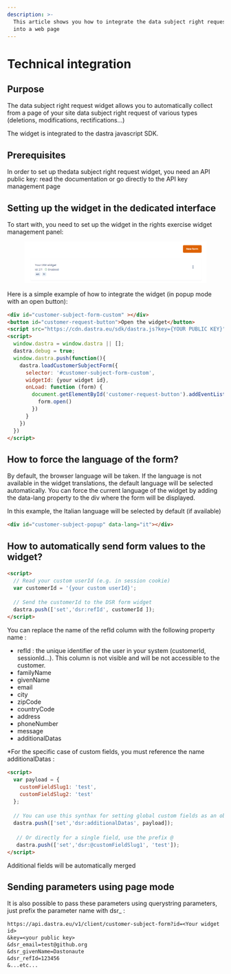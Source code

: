```yaml
---
description: >-
  This article shows you how to integrate the data subject right request widget
  into a web page
---
```


# Technical integration

## Purpose

The data subject right request widget allows you to automatically collect from a page of your site data subject right request of various types (deletions, modifications, rectifications...)&#x20;

The widget is integrated to the dastra javascript SDK.

## Prerequisites

In order to set up thedata subject right request widget, you need an API public key: read the documentation or go directly to the API key management page

## Setting up the widget in the dedicated interface

To start with, you need to set up the widget in the rights exercise widget management panel:

<figure><img src="../../.gitbook/assets/image (332).png" alt=""><figcaption></figcaption></figure>

Here is a simple example of how to integrate the widget (in popup mode with an open button):

```html
<div id="customer-subject-form-custom" ></div>
<button id="customer-request-button">Open the widget</button>
<script src="https://cdn.dastra.eu/sdk/dastra.js?key={YOUR PUBLIC KEY}" async></script>
<script>
  window.dastra = window.dastra || [];
  dastra.debug = true;
  window.dastra.push(function(){
    dastra.loadCustomerSubjectForm({
      selector: '#customer-subject-form-custom',
      widgetId: {your widget id},
      onLoad: function (form) {
        document.getElementById('customer-request-button').addEventListener('click',function () {
          form.open()
        })
      }
    })
  })
</script>
```

## How to force the language of the form?

By default, the browser language will be taken. If the language is not available in the widget translations, the default language will be selected automatically. You can force the current language of the widget by adding the data-lang property to the div where the form will be displayed.

In this example, the Italian language will be selected by default (if available)

```html
<div id="customer-subject-popup" data-lang="it"></div>
```

## How to automatically send form values to the widget?

```html
<script>
  // Read your custom userId (e.g. in session cookie)
  var customerId = '{your custom userId}';
  
  // Send the customerId to the DSR form widget
  dastra.push(['set','dsr:refId', customerId ]);
</script>
```



You can replace the name of the refId column with the following property name :

* refId : the unique identifier of the user in your system (customerId, sessionId...). This column is not visible and will be not accessible to the customer.
* familyName
* givenName
* email
* city
* zipCode
* countryCode
* address
* phoneNumber
* message
* additionalDatas

\*For the specific case of custom fields, you must reference the name additionalDatas :

```html
<script>
  var payload = {
    customFieldSlug1: 'test', 
    customFieldSlug2: 'test'
  };
  
  // You can use this synthax for setting global custom fields as an object
  dastra.push(['set','dsr:additionalDatas', payload]);
  
   // Or directly for a single field, use the prefix @
   dastra.push(['set','dsr:@customFieldSlug1', 'test']);
</script>
```

Additional fields will be automatically merged

## Sending parameters using page mode

It is also possible to pass these parameters using querystring parameters, just prefix the parameter name with dsr\_ :

```
https://api.dastra.eu/v1/client/customer-subject-form?id=<Your widget id>
&key=<your public key>
&dsr_email=test@github.org
&dsr_givenName=Dastonaute
&dsr_refId=123456
&...etc...
```
